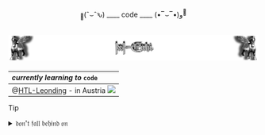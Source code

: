 <!--
$$
\color {white}{\small ^｡ \qquad  ° \quad ^⋆ }\color {lightblue}{\normalsize \qquad  ^｡ }\color {deepskyblue}{\quad  \tiny ⋆  \space }\color {lightblue}{^ ﾟ \qquad }\color {lavendar}{｡ \quad \small ^⋆ }\color {white}{\quad  ⋆ }\color {deepskyblue}{\tiny ^｡ }\color {white}{\qquad \quad ﾟ \qquad \small ^⋆ }\color {lightblue}{\space \space  ｡ \tiny \quad ^｡ \space ^⋆ }\color {white}{\qquad ｡ \space ⋆ }\color {lightblue}{\quad ^｡ \space ^ ﾟ \quad ^⋆ }\color {deepskyblue}{\normalsize \qquad  ^｡ \quad  }\color {white}{\Huge ☾ \qquad }\color {lightblue}{\tiny ⋆  }\color {white}{\space ^ ﾟ }\color {deepskyblue}{\qquad ｡ \quad }\color {white}{\small ^⋆ \quad  ⋆ }\color {lightblue}{\tiny ^｡ \qquad }\color {deepskyblue}{\quad ﾟ }\color {lightblue}{\qquad \small ^⋆ }\color {white}{\space \space  ｡ \tiny \quad ^｡ }\color {deepskyblue}{\space ^⋆ }\color {lightblue}{\qquad ｡ \space ⋆}\color {white}{ \quad ^｡ \space ^ ﾟ}
$$
-->
<!--
$$
\color{bisque}{\large    ( \Huge ^ﾉ }
\color{black}{\large ◕}
\color{lightcoral}{\small ヮ}
\color{black}{\normalsize ◕}
\color{bisque}{\large  ) \large ^ﾉ }
\color{yellow}{\small \space ^* }
\color{white}{:}
\color{moccasin}{･ﾟ \space }
\color{yellow}{ ^✧ \qquad }
\color{seagreen}{\Huge ᴴᵃᵖᵖʸ \space\space ⁿᵉʷ \space\space ʸᵉᵃʳ }
\color{white}{ \qquad ^🍺} 
\color{bisque}{ \small ^٩}
\color{bisque}{\large ( }
\color{black}{\large ^■ }
\color{lightcoral}{\small ⌣ }
\color{black}{\large ^■}
\color{black}{\huge ^⫬ }
\color{bisque}{\normalsize ԅ}
\color{bisque}{\large ) }
$$
-->


<!-- 
<p align="center">  (っ ºДº)っ ︵ ⌨ </p>

♥(ˆ⌣ˆԅ)

☚(ﾟヮﾟ☚)

(◍ᴗ◍)♡ ✧*。

🍺٩(º◡º )

(ﾉ◕ヮ◕)ﾉ*:･ﾟ✧ ✧ﾟ･: *ヽ(◕ヮ◕ヽ)
-->

<!--

$$\color{bisque}{
📑 \Huge ( }
\color{white}{
\Huge ˆ }
\Large \color{white}{
⌣ }
\color{white}{
\Huge ˆ }
\color{bisque}{ԅ)}
\quad \small \color{green}{
... }
\large \color{lawngreen}{
code }
\small \color{green}{
... }
\color{bisque}{
\quad \Huge ( }
\color{pink}{
\large • }
\color{white}{
\Huge ‾ }
\color{white}{
\Large ⌣ }
\color{white}{
\Huge ‾ }
\color{pink}{
\large • }
\color{bisque}{
\Huge )و }
\color{white}{
\small 💾 }
$$  
-->
 <p align="center"> <sub>📑</sub>(ˆ⌣ˆԅ) ____ code ____ (•‾⌣‾•)و<sup>💾</sup> </p> 

<!--
-->

<!-- https://github.com/IxI-Enki/IxI-Enki/README.md    ==    Profile Page                  -->
![Lamassu_(x2)](https://github.com/IxI-Enki/IxI-Enki/blob/main/.dev/visual/Lamassu_IxI-Enki%20%5B(Fusszeile)(tiny)%5D.png?raw=true)
---
   | *currently* ***learning*** *to* `code`                                                        | 
   | :-------------------------------------------------------------------------------------- |   
   | @[HTL-Leonding](https://www.htl-leonding.at) - in Austria ![](https://flagcdn.com/16x12/at.png) | 

<!-- Zalgo Text : ḏ͉̖̥̳̖̥̲̳̳͍̖͢ǫ̦̟͍̦͕͉n̨̫̟̟̦'̡͓͇̣̱̝ͅṯ̣͖̱̣̘̩̙̯̘̬͢ͅ f̢̲̳͇͕ą̥̮̝̖̯͖l͈̤̟̝̖͜ b̧̮̗̥͈̘̰̪͖͚̫͉ͅȩ̝̠͙͔͉̲̫͎͇ḩ̮̖̝̳̦̞i̱͕̲̬͓͇͎͜n̡̪͍̦̤͎̱ḑ͇͎̯̲̩̥̜̙̜̞̭ o̡͈̖̰̳͓̥̮͕n͎̭̣̩̮͜    https://fsymbols.com/generators/zalgo/    <sup>⁈</sup>(Ꜣꜥ<sub><sup>ノ</sup></sub>◥益<sub><sup>◤</sup></sub>)ノ    ֎ ֍ ۞⌡Ꙇ꙳  --> 


<!-- Symbols:      ¸｡﹀︿﹇﹈﹄﹉﹊﹋﹌﹍﹎﹏﹃﹂﹁︷︸ﾡ｣｢￢﹥﹤﹖﹗﹐﹑﹒﹔﹕  
丫 乂 丷 冫 十 彡 支 木 氵 灬 爪 爫 王 盺 ﾑ ｪ ｴ ｴ ﾵ ￂ ￆ ￔ ￕ ￖ ￂ ₰ ⺌ ⺍ ⺡ ⺣ ⺾ ⺿ ⼈ ⼗ 〄 〤〪〭〫〬 。 〇゙゙   
  ゙゚ ゛ ゜ ㄛ ㄚ ㆵ ㆶ ㆴ ㆳ ㆷ ㇗ ㇘ ㇄ ㇏  ﹐㇁㇓ ㇂ ⦿ ⦅ ⦆ ⤵ ⤴ 丨 亻 亅
  ၦ ၦၣ  န   ႙ၴူၣ    𝔣ⷵⷳﯨﹸ                              𝔡̷͔̟͓̦͍͖        -->                 
  <!--                                                                                                      "secret" Binary: 𝔡̥̩̥̥̩̩̥̩̥̩̩̥̩̩̩̩̥̩̩̩̥̥̩̩̥̩̩̩̥̩̥̥̥̩̥̥̥̥̥̥̩̩̥̩̥̥̩̥̩̩̥̩̩̥̩̩̩̥̥̥̥̥̩̩̥̩̩̩̩̥̩̩̩̥̥̩̥̥̩̩̩̥̩̥̥̥̩̩̥̥̥̥̩̥̩̩̥̩̩̩̥̥̩̩̩̥̩̥̥̥̥̩̥̥̥̥̥̩̩̩̥̥̩̩̥̩̩̩̥̩̥̥̥̩̩̩̥̩̥̩̥̩̩̥̥̩̩̥̥̩̩̥̥̩̩̥̥̥̩̥̥̥̥̥̥̩̩̥̩̥̥̥̥̩̩̥̥̥̩̥̩̥̩̩̩̥̥̩̥̥̥̩̩̥̥̩̥̩  𝔡𝔬𝔫'𝔱  𝔣𝔞𝔩𝔩 𝔟𝔢𝔥𝔦𝔫𝔡 𝔬𝔫 
                                                                                                                              = "most important things here"-->
  <!--- 𝔡̶̷͔̟͓̦͍͖


███████
█▄─▄▄▀█
██─██─█
▀▄▄▄▄▀▀                          ---->
 
> [!TIP]
> <details>  
>   <summary>  𝔡𝔬𝔫'𝔱  𝔣𝔞𝔩𝔩 𝔟𝔢𝔥𝔦𝔫𝔡 𝔬𝔫 </summary>  
>   —————————————————  
>   <!--  Links to the different coding language's and plattforms - shortcuts.  -->  
>   
> 📀 Shell <sub><sup>(zsh/bash)</sup></sub> → [ᵇᵒᵒᵏᵐᵃʳᵏˢ](https://github.com/IxI-Enki/IxI-Enki/blob/main/shell-library.md)  
> 💿 Batch  → [ᴇᴍᴘᴛʏLɪɴᴋ]()  
>   ‥‥‥‥‥‥‥‥‥‥‥‥‥‥‥‥‥‥‥‥  
> ⚙ C      → [ᵇᵒᵒᵏᵐᵃʳᵏˢ](https://github.com/IxI-Enki/IxI-Enki/blob/main/C-library.md)  
> ⚙ C++    → [ᴇᴍᴘᴛʏLɪɴᴋ]()  
> ⚙ C#     → [ᵇᵒᵒᵏᵐᵃʳᵏˢ](https://github.com/IxI-Enki/IxI-Enki/blob/main/C%23-library.md)  
>   ‥‥‥‥‥‥‥‥‥‥‥‥‥‥‥‥‥‥‥‥  
> 🧾 MD    → [ᴇᴍᴘᴛʏLɪɴᴋ]()   <!-- https://websiteberater.com/der-unterschied-zwischen-markup-und-markdown/ -->  
> 📄 HTML  → [ᵇᵒᵒᵏᵐᵃʳᵏˢ](https://github.com/IxI-Enki/IxI-Enki/blob/main/Html-library.md)  
> 📑 CSS   → [ᴇᴍᴘᴛʏLɪɴᴋ]()  
>   ‥‥‥‥‥‥‥‥‥‥‥‥‥‥‥‥‥‥‥‥  
> 🗄 SQL    → [ᵇᵒᵒᵏᵐᵃʳᵏˢ](https://github.com/IxI-Enki/IxI-Enki/blob/main/SQL-library.md)      
>   −−−−−−−−−−−−−−−−−−−−  
> 📡 GitHub         → [ᵇᵒᵒᵏᵐᵃʳᵏˢ](https://github.com/IxI-Enki/IxI-Enki/blob/main/GitHub-library.md)  
> 🖥 Visual Studio   → [ᵇᵒᵒᵏᵐᵃʳᵏˢ](https://github.com/IxI-Enki/IxI-Enki/blob/main/VisualStudio-library.md)  
>   —————————————————  
>   <!--  add further new expiriences here  -->   
> </details>  

